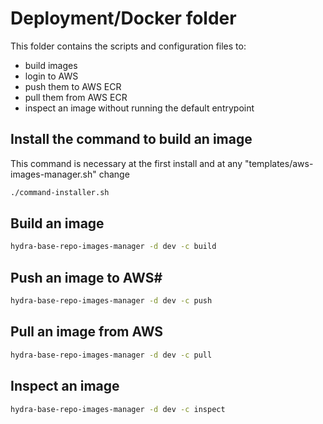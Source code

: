 # Deployment/Docker folder

This folder contains the scripts and configuration files to:
- build images
- login to AWS
- push them to AWS ECR
- pull them from AWS ECR
- inspect an image without running the default entrypoint

## Install the command to build an image
This command is necessary at the first install and at any "templates/aws-images-manager.sh" change
```bash
./command-installer.sh
```

## Build an image
```bash
hydra-base-repo-images-manager -d dev -c build
```

## Push an image to AWS#
```bash
hydra-base-repo-images-manager -d dev -c push
```

## Pull an image from AWS
```bash
hydra-base-repo-images-manager -d dev -c pull
```

## Inspect an image
```bash
hydra-base-repo-images-manager -d dev -c inspect
```

